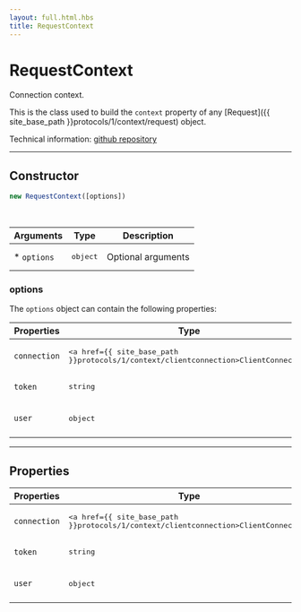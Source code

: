 ```yaml
---
layout: full.html.hbs
title: RequestContext
---
```


# RequestContext

Connection context.

This is the class used to build the `context` property of any [Request]({{ site_base_path }}protocols/1/context/request) object.

Technical information: [github repository](https://github.com/kuzzleio/kuzzle-common-objects/blob/master/README.md#modelsrequestcontext)

---

## Constructor

```js
new RequestContext([options])
```

<br/>

| Arguments | Type | Description |
|-----------|------|-------------|
* `options` | <pre>object</pre> | Optional arguments |

### options

The `options` object can contain the following properties:

| Properties | Type | Description |
|-----------|------|-------------|
| `connection` | <pre><a href={{ site_base_path }}protocols/1/context/clientconnection>ClientConnection</a></pre> | Connection information |
| `token` | <pre>string</pre> | Authorization token |
| `user` | <pre>object</pre> | Kuzzle internal user information |

---

## Properties

| Properties | Type | Description |
|-----------|------|-------------|
| `connection` | <pre><a href={{ site_base_path }}protocols/1/context/clientconnection>ClientConnection</a></pre> | Connection information
| `token` | <pre>string</pre> | Authorization token |
| `user` | <pre>object</pre> | Kuzzle internal user information |
